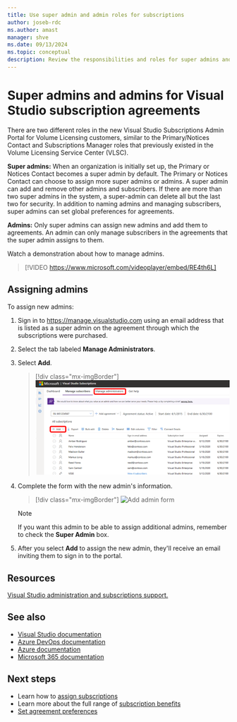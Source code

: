 ```yaml
---
title: Use super admin and admin roles for subscriptions
author: joseb-rdc
ms.author: amast
manager: shve
ms.date: 09/13/2024
ms.topic: conceptual
description: Review the responsibilities and roles for super admins and admins of Visual Studio subscriptions and how to assign admins. 
---
```


# Super admins and admins for Visual Studio subscription agreements

There are two different roles in the new Visual Studio Subscriptions Admin Portal for Volume Licensing customers, similar to the Primary/Notices Contact and Subscriptions Manager roles that previously existed in the Volume Licensing Service Center (VLSC).

**Super admins:** When an organization is initially set up, the Primary or Notices Contact becomes a super admin by default. The Primary or Notices Contact can choose to assign more super admins or admins. A super admin can add and remove other admins and subscribers. If there are more than two super admins in the system, a super-admin can delete all but the last two for security. In addition to naming admins and managing subscribers, super admins can set global preferences for agreements.

**Admins:** Only super admins can assign new admins and add them to agreements. An admin can only manage subscribers in the agreements that the super admin assigns to them.

Watch a demonstration about how to manage admins. 
> [!VIDEO https://www.microsoft.com/videoplayer/embed/RE4th6L]

## Assigning admins

To assign new admins:
1. Sign in to https://manage.visualstudio.com using an email address that is listed as a super admin on the agreement through which the subscriptions were purchased.
0. Select the tab labeled **Manage Administrators**.
0. Select **Add**.
   > [!div class="mx-imgBorder"]
   > ![Add admins](_img/admin-roles/add-admins.png "Screenshot of the management portal. Manage admins and add menu items are highlighted.")
0. Complete the form with the new admin's information.
   > [!div class="mx-imgBorder"]
   > ![Add admin form](_img/admin-roles/add-form.png "Screenshot of the Add Admin dialog. Super admin checkbox is highlighted.")

   > [!NOTE]
   > If you want this admin to be able to assign additional admins, remember to check the **Super Admin** box.

0. After you select **Add** to assign the new admin, they'll receive an email inviting them to sign in to the portal.

## Resources

[Visual Studio administration and subscriptions support.](https://aka.ms/vsadminhelp)

## See also

+ [Visual Studio documentation](/visualstudio/)
+ [Azure DevOps documentation](/azure/devops/)
+ [Azure documentation](/azure/)
+ [Microsoft 365 documentation](/microsoft-365/)

## Next steps

+ Learn how to [assign subscriptions](assign-license.md)
+ Learn more about the full range of [subscription benefits](https://visualstudio.microsoft.com/vs/benefits/)
+ [Set agreement preferences](admin-preferences.md)